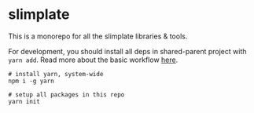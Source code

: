 # slimplate

This is a monorepo for all the slimplate libraries & tools.

For development, you should install all deps in shared-parent project with `yarn add`. Read more about the basic workflow [here](https://www.honeybadger.io/blog/monorepo-yarn-workspace-lerna/).

```
# install yarn, system-wide
npm i -g yarn

# setup all packages in this repo
yarn init
```
